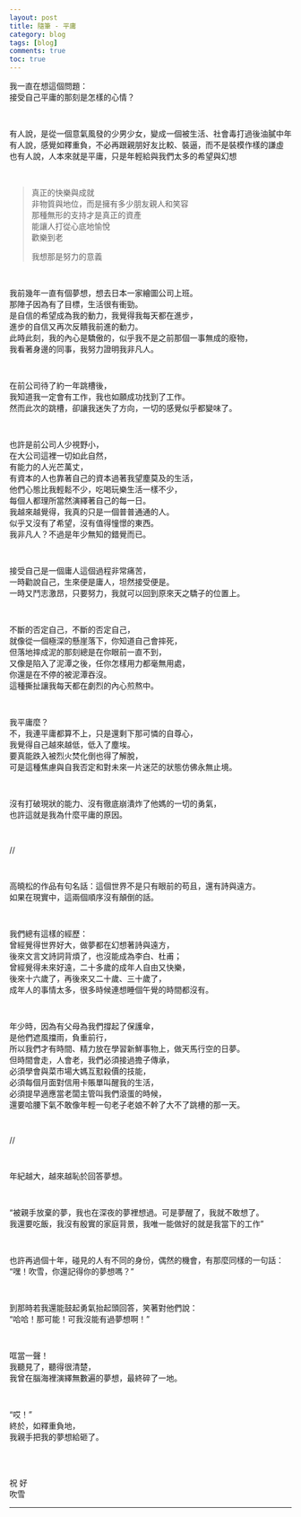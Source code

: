 ```yaml
---
layout: post
title: 隨筆 - 平庸
category: blog
tags: [blog]
comments: true
toc: true
---
```


我一直在想這個問題：<br>
接受自己平庸的那刻是怎樣的心情？

<br>

有人說，是從一個意氣風發的少男少女，變成一個被生活、社會毒打過後油膩中年<br>
有人說，感覺如釋重負，不必再跟親朋好友比較、裝逼，而不是裝模作樣的謙虛<br>
也有人說，人本來就是平庸，只是年輕給與我們太多的希望與幻想

<br>

> 真正的快樂與成就<br>
> 非物質與地位，而是擁有多少朋友親人和笑容<br>
> 那種無形的支持才是真正的資產<br>
> 能讓人打從心底地愉悅<br>
> 歡樂到老
> 
> 我想那是努力的意義

<br>

我前幾年一直有個夢想，想去日本一家繪圖公司上班。<br>
那陣子因為有了目標，生活很有衝勁。<br>
是自信的希望成為我的動力，我覺得我每天都在進步，<br>
進步的自信又再次反饋我前進的動力。<br>
此時此刻，我的內心是驕傲的，似乎我不是之前那個一事無成的廢物，<br>
我看著身邊的同事，我努力證明我非凡人。

<br>

在前公司待了約一年跳槽後，<br>
我知道我一定會有工作，我也如願成功找到了工作。<br>
然而此次的跳槽，卻讓我迷失了方向，一切的感覺似乎都變味了。

<br>

也許是前公司人少視野小，<br>
在大公司這裡一切如此自然，<br>
有能力的人光芒萬丈，<br>
有資本的人也靠著自己的資本過著我望塵莫及的生活，<br>
他們心態比我輕鬆不少，吃喝玩樂生活一樣不少，<br>
每個人都理所當然演繹著自己的每一日。<br>
我越來越覺得，我真的只是一個普普通通的人。<br>
似乎又沒有了希望，沒有值得憧憬的東西。<br>
我非凡人？不過是年少無知的錯覺而已。

<br>

接受自己是一個庸人這個過程非常痛苦，<br>
一時勸說自己，生來便是庸人，坦然接受便是。<br>
一時又鬥志激昂，只要努力，我就可以回到原來天之驕子的位置上。

<br>

不斷的否定自己，不斷的否定自己，<br>
就像從一個極深的懸崖落下，你知道自己會摔死，<br>
但落地摔成泥的那刻總是在你眼前一直不到，<br>
又像是陷入了泥潭之後，任你怎樣用力都毫無用處，<br>
你還是在不停的被泥潭吞沒。<br>
這種撕扯讓我每天都在劇烈的內心煎熬中。

<br>

我平庸麼？<br>
不，我連平庸都算不上，只是還剩下那可憐的自尊心，<br>
我覺得自己越來越低，低入了塵埃。<br>
要真能跌入被烈火焚化倒也得了解脫，<br>
可是這種焦慮與自我否定和對未來一片迷茫的狀態仿佛永無止境。

<br>

沒有打破現狀的能力、沒有徹底崩潰炸了他媽的一切的勇氣，<br>
也許這就是我為什麼平庸的原因。

<br>

//

<br>

高曉松的作品有句名話：這個世界不是只有眼前的苟且，還有詩與遠方。<br>
如果在現實中，這兩個順序沒有顛倒的話。

<br>

我們總有這樣的經歷：<br>
曾經覺得世界好大，做夢都在幻想著詩與遠方，<br>
後來文言文詩詞背煩了，也沒能成為李白、杜甫；<br>
曾經覺得未來好遠，二十多歲的成年人自由又快樂，<br>
後來十六歲了，再後來又二十歲、三十歲了，<br>
成年人的事情太多，很多時候連想睡個午覺的時間都沒有。

<br>

年少時，因為有父母為我們撐起了保護傘，<br>
是他們遮風擋雨，負重前行，<br>
所以我們才有時間、精力放在學習新鮮事物上，做天馬行空的日夢。<br>
但時間會走，人會老，我們必須接過擔子傳承，<br>
必須學會與菜市場大媽互懟殺價的技能，<br>
必須每個月面對信用卡賬單叫醒我的生活，<br>
必須提早適應當老闆主管叫我們滾蛋的時候，<br>
還要哈腰下氣不敢像年輕一句老子老娘不幹了大不了跳槽的那一天。

<br>

//

<br>

年紀越大，越來越恥於回答夢想。<br>

<br>

“被親手放棄的夢，我也在深夜的夢裡想過。可是夢醒了，我就不敢想了。<br>
我還要吃飯，我沒有殷實的家庭背景，我唯一能做好的就是我當下的工作”

<br>

也許再過個十年，碰見的人有不同的身份，偶然的機會，有那麼同樣的一句話：<br>
“嘿！吹雪，你還記得你的夢想嗎？”

<br>

到那時若我還能鼓起勇氣抬起頭回答，笑著對他們說：<br>
“哈哈！那可能！可我沒能有過夢想啊！”

<br>

哐當一聲！<br>
我聽見了，聽得很清楚，<br>
我曾在腦海裡演繹無數遍的夢想，最終碎了一地。

<br>

“哎！”<br>
終於，如釋重負地，<br>
我親手把我的夢想給砸了。

<br>
<br>

祝 好<br>
吹雪

---